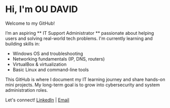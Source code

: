 # Hi, I'm OU DAVID

Welcome to my GitHub!

I’m an aspiring ** IT Support Administrator ** passionate about helping users and solving real-world tech problems. I'm currently learning and building skills in:

- Windows OS and troubleshooting
- Networking fundamentals (IP, DNS, routers)
- VirtualBox & virtualization
- Basic Linux and command-line tools

This GitHub is where I document my IT learning journey and share hands-on mini projects. My long-term goal is to grow into cybersecurity and system administration roles.

Let's connect!
[LinkedIn](https://www.linkedin.com/in/david-ou-01ab1434b) | [Email](mailto:oudavid18@gmail.com)
